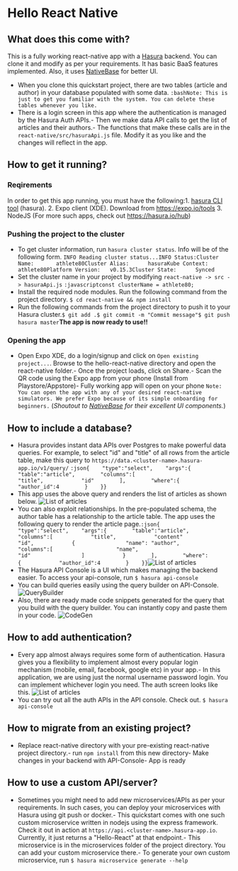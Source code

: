 # Hello React Native
## What does this come with?
This is a fully working react-native app with a [Hasura](https://hasura.io) backend. You can clone it and modify as per your requirements. It has basic BaaS features implemented. Also, it uses [NativeBase](https://nativebase.io) for better UI.
- When you clone this quickstart project, there are two tables (article and author) in your database populated with some data.
```:bashNote: This is just to get you familiar with the system. You can delete these tables whenever you like.```
- There is a login screen in this app where the authentication is managed by the Hasura Auth APIs.- Then we make data API calls to get the list of articles and their authors.- The functions that make these calls are in the `react-native/src/hasuraApi.js` file. Modify it as you like and the changes will reflect in the app.
## How to get it running?
### Reqirements
In order to get this app running, you must have the following:1. [hasura CLI tool](https://docs.hasura.io/0.15/manual/install-hasura-cli.html) (hasura).
2. Expo client (XDE). Download from https://expo.io/tools
3. NodeJS
(For more such apps, check out https://hasura.io/hub)
### Pushing the project to the cluster
- To get cluster information, run `hasura cluster status`. Info will be of the following form.
```INFO Reading cluster status...INFO Status:Cluster Name:       athlete80Cluster Alias:      hasuraKube Context:       athlete80Platform Version:   v0.15.3Cluster State:      Synced```
- Set the cluster name in your project by modifying `react-native -> src -> hasuraApi.js`
```:javascriptconst clusterName = athlete80;```
- Install the required node modules. Run the following command from the project directory.
```$ cd react-native && npm install```
- Run the following commands from the project directory to push it to your Hasura cluster.```$ git add .$ git commit -m "Commit message"$ git push hasura master```**The app is now ready to use!!**
### Opening the app
- Open Expo XDE, do a login/signup and click on `Open existing project...`. Browse to the hello-react-native directory and open the react-native folder.- Once the project loads, click on Share.- Scan the QR code using the Expo app from your phone (Install from Playstore/Appstore)- Fully working app will open on your phone
```Note: You can open the app with any of your desired react-native simulators. We prefer Expo because of its simple onboarding for beginners.```
(*Shoutout to [NativeBase](https://nativebase.io) for their excellent UI components.*)
## How to include a database?
- Hasura provides instant data APIs over Postgres to make powerful data queries. For example, to select "id" and "title" of all rows from the article table, make this query to `https://data.<cluster-name>.hasura-app.io/v1/query/`
```:json{    "type":"select",    "args":{        "table":"article",        "columns":[            "title",            "id"        ],        "where":{            "author_id":4        }    }}```
- This app uses the above query and renders the list of articles as shown below.
![List of articles](https://github.com/hasura/hello-react-native/raw/master/readme-assets/list.png)
- You can also exploit relationships. In the pre-populated schema, the author table has a relationship to the article table. The app uses the following query to render the article page.```:json{    "type":"select",    "args":{        "table":"article",        "columns":[            "title",            "content"            "id",            {                "name": "author",                "columns":[                    "name",                    "id"                ]            }        ],        "where":{            "author_id":4        }    }}```![List of articles](https://github.com/hasura/hello-react-native/raw/master/readme-assets/article.png)
- The Hasura API Console is a UI which makes managing the backend easier. To access your api-console, run
```$ hasura api-console```
- You can build queries easily using the query builder on API-Console.
![QueryBuilder](https://media.giphy.com/media/3oFzmaJy6xGNehrGUg/giphy.gif)
- Also, there are ready made code snippets generated for the query that you build with the query builder. You can instantly copy and paste them in your code.
![CodeGen](https://media.giphy.com/media/3o7524EoojncABE5Ve/giphy.gif)
## How to add authentication?
- Every app almost always requires some form of authentication. Hasura gives you a flexibility to implement almost every popular login mechanism (mobile, email, facebook, google etc) in your app.- In this application, we are using just the normal username password login. You can implement whichever login you need. The auth screen looks like this.
![List of articles](https://github.com/hasura/hello-react-native/raw/master/readme-assets/auth.png)
- You can try out all the auth APIs in the API console. Check out.
```$ hasura api-console```
## How to migrate from an existing project?
- Replace react-native directory with your pre-existing react-native project directory.- run `npm install` from this new directory- Make changes in your backend with API-Console- App is ready
## How to use a custom API/server?
- Sometimes you might need to add new microservices/APIs as per your requirements. In such cases, you can deploy your microservices with Hasura using git push or docker.- This quickstart comes with one such custom microservice written in nodejs using the express framework. Check it out in action at `https://api.<cluster-name>.hasura-app.io`. Currently, it just returns a "Hello-React" at that endpoint.- This microservice is in the microservices folder of the project directory. You can add your custom microservice there.- To generate your own custom microservice, run
```$ hasura microservice generate --help```
